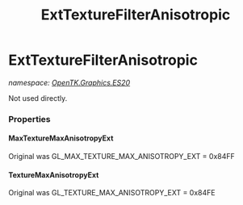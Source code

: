 ﻿---
title: ExtTextureFilterAnisotropic
---

# ExtTextureFilterAnisotropic
_namespace: [OpenTK.Graphics.ES20](N-OpenTK.Graphics.ES20.html)_

Not used directly.



### Properties

#### MaxTextureMaxAnisotropyExt
Original was GL_MAX_TEXTURE_MAX_ANISOTROPY_EXT = 0x84FF
#### TextureMaxAnisotropyExt
Original was GL_TEXTURE_MAX_ANISOTROPY_EXT = 0x84FE

